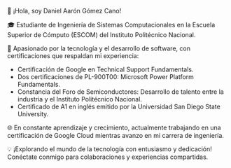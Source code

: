👋 ¡Hola, soy Daniel Aarón Gómez Cano!

🎓 Estudiante de Ingeniería de Sistemas Computacionales en la Escuela Superior de Cómputo (ESCOM) del Instituto Politécnico Nacional.

🔧 Apasionado por la tecnología y el desarrollo de software, con certificaciones que respaldan mi experiencia:
   - Certificación de Google en Technical Support Fundamentals.
   - Dos certificaciones de PL-900T00: Microsoft Power Platform Fundamentals.
   - Constancia del Foro de Semiconductores: Desarrollo de talento entre la industria y el Instituto Politécnico Nacional.
   - Certificado de A1 en inglés emitido por la Universidad San Diego State University.

🌐 En constante aprendizaje y crecimiento, actualmente trabajando en una certificación de Google Cloud mientras avanzo en mi carrera de ingeniería.

💡 ¡Explorando el mundo de la tecnología con entusiasmo y dedicación! Conéctate conmigo para colaboraciones y experiencias compartidas.

